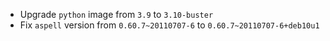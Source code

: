 * Upgrade `python` image from `3.9` to `3.10-buster`
* Fix `aspell` version from `0.60.7~20110707-6` to `0.60.7~20110707-6+deb10u1`
